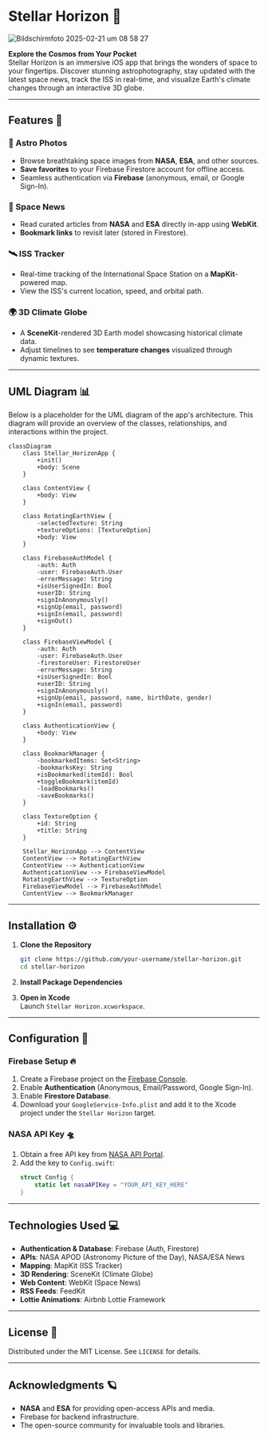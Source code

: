# Stellar Horizon 🌌

![Bildschirmfoto 2025-02-21 um 08 58 27](https://github.com/user-attachments/assets/f3732faf-3d1c-4b92-998d-6f6d7137e5ed)

**Explore the Cosmos from Your Pocket**  
Stellar Horizon is an immersive iOS app that brings the wonders of space to your fingertips. Discover stunning astrophotography, stay updated with the latest space news, track the ISS in real-time, and visualize Earth's climate changes through an interactive 3D globe.

---

## Features 🚀

### 🌠 Astro Photos 
- Browse breathtaking space images from **NASA**, **ESA**, and other sources.
- **Save favorites** to your Firebase Firestore account for offline access.
- Seamless authentication via **Firebase** (anonymous, email, or Google Sign-In).

### 📰 Space News 
- Read curated articles from **NASA** and **ESA** directly in-app using **WebKit**.
- **Bookmark links** to revisit later (stored in Firestore).

### 🛰️ ISS Tracker 
- Real-time tracking of the International Space Station on a **MapKit**-powered map.
- View the ISS's current location, speed, and orbital path.

### 🌍 3D Climate Globe 
- A **SceneKit**-rendered 3D Earth model showcasing historical climate data.
- Adjust timelines to see **temperature changes** visualized through dynamic textures.

---

## UML Diagram 📊
Below is a placeholder for the UML diagram of the app's architecture. This diagram will provide an overview of the classes, relationships, and interactions within the project.

```mermaid
classDiagram
    class Stellar_HorizonApp {
        +init()
        +body: Scene
    }
    
    class ContentView {
        +body: View
    }
    
    class RotatingEarthView {
        -selectedTexture: String
        +textureOptions: [TextureOption]
        +body: View
    }
    
    class FirebaseAuthModel {
        -auth: Auth
        -user: FirebaseAuth.User
        -errorMessage: String
        +isUserSignedIn: Bool
        +userID: String
        +signInAnonymously()
        +signUp(email, password)
        +signIn(email, password)
        +signOut()
    }
    
    class FirebaseViewModel {
        -auth: Auth
        -user: FirebaseAuth.User
        -firestoreUser: FirestoreUser
        -errorMessage: String
        +isUserSignedIn: Bool
        +userID: String
        +signInAnonymously()
        +signUp(email, password, name, birthDate, gender)
        +signIn(email, password)
    }
    
    class AuthenticationView {
        +body: View
    }
    
    class BookmarkManager {
        -bookmarkedItems: Set<String>
        -bookmarksKey: String
        +isBookmarked(itemId): Bool
        +toggleBookmark(itemId)
        -loadBookmarks()
        -saveBookmarks()
    }
    
    class TextureOption {
        +id: String
        +title: String
    }

    Stellar_HorizonApp --> ContentView
    ContentView --> RotatingEarthView
    ContentView --> AuthenticationView
    AuthenticationView --> FirebaseViewModel
    RotatingEarthView --> TextureOption
    FirebaseViewModel --> FirebaseAuthModel
    ContentView --> BookmarkManager
```

---

## Installation ⚙️

1. **Clone the Repository**  
   ```bash
   git clone https://github.com/your-username/stellar-horizon.git
   cd stellar-horizon
   ```

2. **Install Package Dependencies**  

3. **Open in Xcode**  
   Launch `Stellar Horizon.xcworkspace`.

---

## Configuration 🔑

### Firebase Setup 🔥
1. Create a Firebase project on the [Firebase Console](https://console.firebase.google.com/).
2. Enable **Authentication** (Anonymous, Email/Password, Google Sign-In).
3. Enable **Firestore Database**.
4. Download your `GoogleService-Info.plist` and add it to the Xcode project under the `Stellar Horizon` target.

### NASA API Key 🛸
1. Obtain a free API key from [NASA API Portal](https://api.nasa.gov/).
2. Add the key to `Config.swift`:
   ```swift
   struct Config {
       static let nasaAPIKey = "YOUR_API_KEY_HERE"
   }
   ```

---

## Technologies Used 💻
- **Authentication & Database**: Firebase (Auth, Firestore)
- **APIs**: NASA APOD (Astronomy Picture of the Day), NASA/ESA News
- **Mapping**: MapKit (ISS Tracker)
- **3D Rendering**: SceneKit (Climate Globe)
- **Web Content**: WebKit (Space News)
- **RSS Feeds**: FeedKit
- **Lottie Animations**: Airbnb Lottie Framework

---

## License 📄
Distributed under the MIT License. See `LICENSE` for details.

---

## Acknowledgments 🪐
- **NASA** and **ESA** for providing open-access APIs and media.
- Firebase for backend infrastructure.
- The open-source community for invaluable tools and libraries.

  
